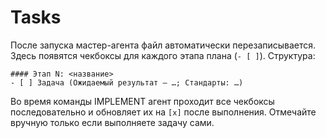 # Tasks

После запуска мастер-агента файл автоматически перезаписывается. Здесь появятся чекбоксы для каждого этапа плана (`- [ ]`). Структура:

```
#### Этап N: <название>
- [ ] Задача (Ожидаемый результат — …; Стандарты: …)
```

Во время команды IMPLEMENT агент проходит все чекбоксы последовательно и обновляет их на `[x]` после выполнения. Отмечайте вручную только если выполняете задачу сами.
